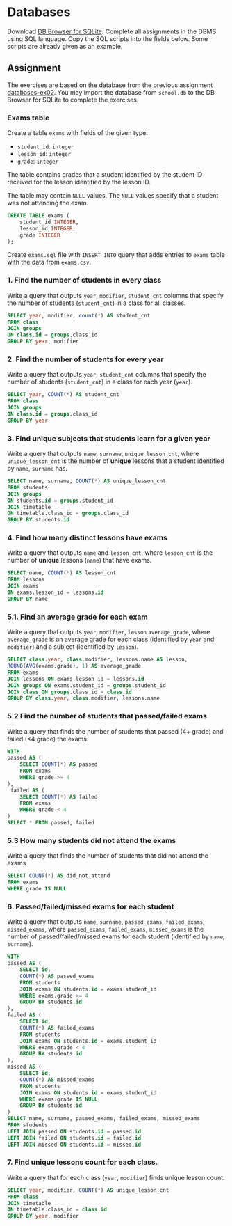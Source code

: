 # Databases

Download [DB Browser for SQLite](https://sqlitebrowser.org/). Complete all
assignments in the DBMS using SQL language. Copy the SQL scripts into the fields
below. Some scripts are already given as an example.

## Assignment

The exercises are based on the database from the previous assignment
[databases-ex02](https://github.com/prog-1/databases-ex02). You may import the database from `school.db` to the DB Browser for SQLite to complete the exercises.

### Exams table

Create a table `exams` with fields of the given type:

* `student_id`: `integer`
* `lesson_id`: `integer`
* `grade`: `integer`

The table contains grades that a student identified by the student ID received for the lesson identified by the lesson ID.

The table may contain `NULL` values. The `NULL` values specify that a student was not attending the exam. 

```sql
CREATE TABLE exams (
    student_id INTEGER,
    lesson_id INTEGER,
    grade INTEGER
);
```

Create `exams.sql` file with `INSERT INTO` query that adds entries to `exams` table with the data from `exams.csv`.

### 1. Find the number of students in every class

Write a query that outputs `year`, `modifier`, `student_cnt` columns that specify the number of students (`student_cnt`) in a class for all classes.

```sql
SELECT year, modifier, count(*) AS student_cnt
FROM class
JOIN groups
ON class.id = groups.class_id
GROUP BY year, modifier
```

### 2. Find the number of students for every year

Write a query that outputs `year`, `student_cnt` columns that specify the number of students (`student_cnt`) in a class for each year (`year`).

```sql
SELECT year, COUNT(*) AS student_cnt
FROM class
JOIN groups
ON class.id = groups.class_id
GROUP BY year
```

### 3. Find unique subjects that students learn for a given year

Write a query that outputs `name`, `surname`, `unique_lesson_cnt`, where `unique_lesson_cnt` is the number of **unique** lessons that a student identified by `name`, `surname` has.

```sql
SELECT name, surname, COUNT(*) AS unique_lesson_cnt
FROM students
JOIN groups
ON students.id = groups.student_id
JOIN timetable
ON timetable.class_id = groups.class_id
GROUP BY students.id
```

### 4. Find how many distinct lessons have exams

Write a query that outputs `name` and `lesson_cnt`, where `lesson_cnt` is the number of **unique** lessons (`name`) that have exams. 

```sql 
SELECT name, COUNT(*) AS lesson_cnt 
FROM lessons
JOIN exams
ON exams.lesson_id = lessons.id
GROUP BY name
```

### 5.1. Find an average grade for each exam

Write a query that outputs `year`, `modifier`, `lesson` `average_grade`, where `average_grade` is an average grade for each class (identified by `year` and `modifier`) and a subject (identified by `lesson`).

```sql
SELECT class.year, class.modifier, lessons.name AS lesson,
ROUND(AVG(exams.grade), 1) AS average_grade
FROM exams
JOIN lessons ON exams.lesson_id = lessons.id
JOIN groups ON exams.student_id = groups.student_id
JOIN class ON groups.class_id = class.id
GROUP BY class.year, class.modifier, lessons.name
```

### 5.2 Find the number of students that passed/failed exams

Write a query that finds the number of students that passed (4+ grade) and failed (<4 grade) the exams.

```sql
WITH
passed AS (
 	SELECT COUNT(*) AS passed
 	FROM exams
 	WHERE grade >= 4
),
 failed AS (
 	SELECT COUNT(*) AS failed
 	FROM exams
 	WHERE grade < 4
) 
SELECT * FROM passed, failed
```

### 5.3 How many students did not attend the exams

Write a query that finds the number of students that did not attend the exams

```sql
SELECT COUNT(*) AS did_not_attend
FROM exams
WHERE grade IS NULL
```

### 6. Passed/failed/missed exams for each student

Write a query that outputs `name`, `surname`, `passed_exams`, `failed_exams`, `missed_exams`, where `passed_exams`, `failed_exams`, `missed_exams` is the number of passed/failed/missed exams for each student (identified by `name`, `surname`).

```sql
WITH 
passed AS (
 	SELECT id,
 	COUNT(*) AS passed_exams
 	FROM students
 	JOIN exams ON students.id = exams.student_id
 	WHERE exams.grade >= 4
 	GROUP BY students.id
),
failed AS (
 	SELECT id,
 	COUNT(*) AS failed_exams
 	FROM students
 	JOIN exams ON students.id = exams.student_id
 	WHERE exams.grade < 4
 	GROUP BY students.id
),
missed AS (
 	SELECT id,
 	COUNT(*) AS missed_exams
 	FROM students
 	JOIN exams ON students.id = exams.student_id
 	WHERE exams.grade IS NULL
 	GROUP BY students.id
)
SELECT name, surname, passed_exams, failed_exams, missed_exams
FROM students
LEFT JOIN passed ON students.id = passed.id
LEFT JOIN failed ON students.id = failed.id
LEFT JOIN missed ON students.id = missed.id
```

### 7. Find unique lessons count for each class.

Write a query that for each class (`year`, `modifier`) finds unique lesson count.

```sql
SELECT year, modifier, COUNT(*) AS unique_lesson_cnt
FROM class
JOIN timetable
ON timetable.class_id = class.id
GROUP BY year, modifier
```